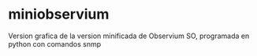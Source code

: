 # miniobservium
Version grafica de la version minificada de Observium SO, programada en python con comandos snmp
